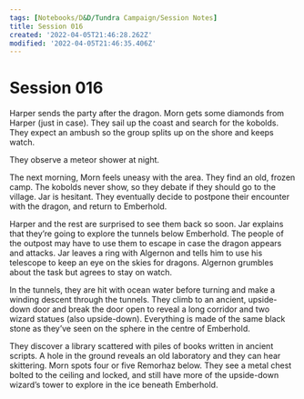 ```yaml
---
tags: [Notebooks/D&D/Tundra Campaign/Session Notes]
title: Session 016
created: '2022-04-05T21:46:28.262Z'
modified: '2022-04-05T21:46:35.406Z'
---
```


# Session 016

Harper sends the party after the dragon. Morn gets some diamonds from Harper (just in case). They sail up the coast and search for the kobolds. They expect an ambush so the group splits up on the shore and keeps watch.

They observe a meteor shower at night. 

The next morning, Morn feels uneasy with the area. They find an old, frozen camp. The kobolds never show, so they debate if they should go to the village. Jar is hesitant. They eventually decide to postpone their encounter with the dragon, and return to Emberhold. 

Harper and the rest are surprised to see them back so soon. Jar explains that they’re going to explore the tunnels below Emberhold. The people of the outpost may have to use them to escape in case the dragon appears and attacks. Jar leaves a ring with Algernon and tells him to use his telescope to keep an eye on the skies for dragons. Algernon grumbles about the task but agrees to stay on watch.

In the tunnels, they are hit with ocean water before turning and make a winding descent through the tunnels. They climb to an ancient, upside-down door and break the door open to reveal a long corridor and two wizard statues (also upside-down). Everything is made of the same black stone as they’ve seen on the sphere in the centre of Emberhold. 

They discover a library scattered with piles of books written in ancient scripts. A hole in the ground reveals an old laboratory and they can hear skittering. Morn spots four or five Remorhaz below. They see a metal chest bolted to the ceiling and locked, and still have more of the upside-down wizard’s tower to explore in the ice beneath Emberhold.
